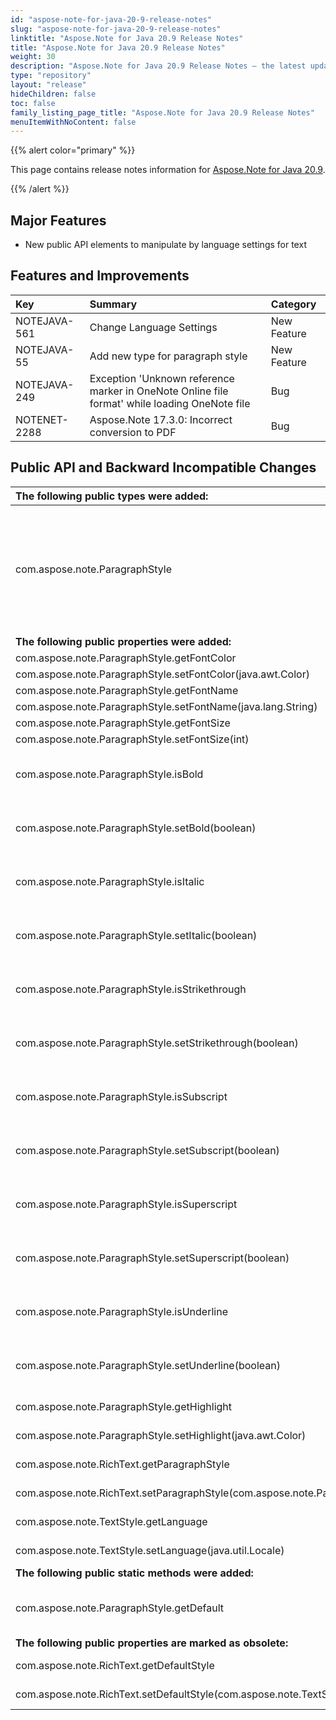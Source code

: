 ```yaml
---
id: "aspose-note-for-java-20-9-release-notes"
slug: "aspose-note-for-java-20-9-release-notes"
linktitle: "Aspose.Note for Java 20.9 Release Notes"
title: "Aspose.Note for Java 20.9 Release Notes"
weight: 30
description: "Aspose.Note for Java 20.9 Release Notes – the latest updates and fixes."
type: "repository"
layout: "release"
hideChildren: false
toc: false
family_listing_page_title: "Aspose.Note for Java 20.9 Release Notes"
menuItemWithNoContent: false
---
```


{{% alert color="primary" %}}

This page contains release notes information for [Aspose.Note for Java 20.9](https://releases.aspose.com/note/java/20-9/).

{{% /alert %}}

## **Major Features**
- New public API elements to manipulate by language settings for text

## **Features and Improvements**
|**Key**|**Summary**|**Category**|
| :- | :- | :- |
|NOTEJAVA-561|Change Language Settings|New Feature|
|NOTEJAVA-55|Add new type for paragraph style|New Feature|
|NOTEJAVA-249|Exception 'Unknown reference marker in OneNote Online file format' while loading OneNote file|Bug|
|NOTENET-2288|Aspose.Note 17.3.0: Incorrect conversion to PDF|Bug|

## **Public API and Backward Incompatible Changes**

|**The following public types were added:**|**Description**|
| :- | :- |
|com.aspose.note.ParagraphStyle|Text style settings to be used if there is no matching TextStyle object in {@link RichText#getStyles} collection either this object doesn't specify a needed setting.|
|**The following public properties were added:**|**Description**|
|com.aspose.note.ParagraphStyle.getFontColor|Gets the font color.|
|com.aspose.note.ParagraphStyle.setFontColor(java.awt.Color)|Sets the font color.|
|com.aspose.note.ParagraphStyle.getFontName|Gets the font name.|
|com.aspose.note.ParagraphStyle.setFontName(java.lang.String)|Sets the font name.|
|com.aspose.note.ParagraphStyle.getFontSize|Gets the font size.|
|com.aspose.note.ParagraphStyle.setFontSize(int)|Sets the font size.|
|com.aspose.note.ParagraphStyle.isBold|Gets a value indicating whether the text style is bold.|
|com.aspose.note.ParagraphStyle.setBold(boolean)|Sets a value indicating whether the text style is bold.|
|com.aspose.note.ParagraphStyle.isItalic|Gets a value indicating whether the text style is italic.|
|com.aspose.note.ParagraphStyle.setItalic(boolean)|Sets a value indicating whether the text style is italic.|
|com.aspose.note.ParagraphStyle.isStrikethrough|Gets a value indicating whether the text style is strikethrough.|
|com.aspose.note.ParagraphStyle.setStrikethrough(boolean)|Sets a value indicating whether the text style is strikethrough.|
|com.aspose.note.ParagraphStyle.isSubscript|Gets a value indicating whether the text style is subscript.|
|com.aspose.note.ParagraphStyle.setSubscript(boolean)|Sets a value indicating whether the text style is subscript.|
|com.aspose.note.ParagraphStyle.isSuperscript|Gets a value indicating whether the text style is superscript.|
|com.aspose.note.ParagraphStyle.setSuperscript(boolean)|Sets a value indicating whether the text style is superscript.|
|com.aspose.note.ParagraphStyle.isUnderline|Gets a value indicating whether the text style is underline.|
|com.aspose.note.ParagraphStyle.setUnderline(boolean)|Sets a value indicating whether the text style is underline.|
|com.aspose.note.ParagraphStyle.getHighlight|Gets the highlight color.|
|com.aspose.note.ParagraphStyle.setHighlight(java.awt.Color)|Sets the highlight color.|
|com.aspose.note.RichText.getParagraphStyle|Gets the paragraph style.|
|com.aspose.note.RichText.setParagraphStyle(com.aspose.note.ParagraphStyle)|Sets the paragraph style.|
|com.aspose.note.TextStyle.getLanguage|Gets the language of the text.|
|com.aspose.note.TextStyle.setLanguage(java.util.Locale)|Sets the language of the text.|
|**The following public static methods were added:**|**Description**|
|com.aspose.note.ParagraphStyle.getDefault|Gets the ParagraphStyle with default settings.|
|**The following public properties are marked as obsolete:**|**Description**|
|com.aspose.note.RichText.getDefaultStyle|Gets the default style.|
|com.aspose.note.RichText.setDefaultStyle(com.aspose.note.TextStyle)|Sets the default style.|
